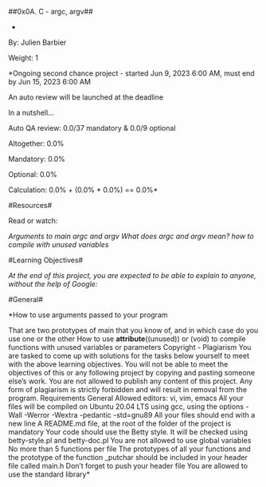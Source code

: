 ##0x0A. C - argc, argv##

 *
By: Julien Barbier

 Weight: 1

*Ongoing second chance project - started Jun 9, 2023 6:00 AM, must end by Jun 15, 2023 6:00 AM

 An auto review will be launched at the deadline

In a nutshell…

Auto QA review: 0.0/37 mandatory & 0.0/9 optional

Altogether:  0.0%

Mandatory: 0.0%

Optional: 0.0%

Calculation:  0.0% + (0.0% * 0.0%)  == 0.0%*

#Resources#

Read or watch:

*Arguments to main
argc and argv
What does argc and argv mean?
how to compile with unused variables*

#Learning Objectives#

*At the end of this project, you are expected to be able to explain to anyone, without the help of Google:*

#General#

*How to use arguments passed to your program

That are two prototypes of main that you know of, and in which case do you use one or the other
How to use __attribute__((unused)) or (void) to compile functions with unused variables or parameters
Copyright - Plagiarism
You are tasked to come up with solutions for the tasks below yourself to meet with the above learning objectives.
You will not be able to meet the objectives of this or any following project by copying and pasting someone else’s work.
You are not allowed to publish any content of this project.
Any form of plagiarism is strictly forbidden and will result in removal from the program.
Requirements
General
Allowed editors: vi, vim, emacs
All your files will be compiled on Ubuntu 20.04 LTS using gcc, using the options -Wall -Werror -Wextra -pedantic -std=gnu89
All your files should end with a new line
A README.md file, at the root of the folder of the project is mandatory
Your code should use the Betty style. It will be checked using betty-style.pl and betty-doc.pl
You are not allowed to use global variables
No more than 5 functions per file
The prototypes of all your functions and the prototype of the function _putchar should be included in your header file called main.h
Don’t forget to push your header file
You are allowed to use the standard library*
